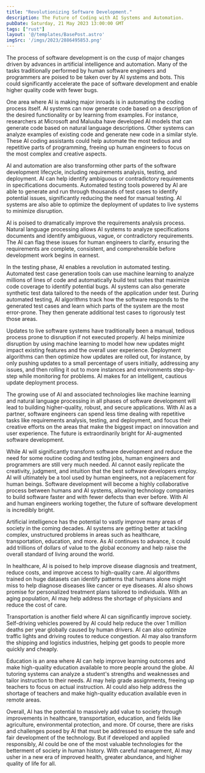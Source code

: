 ```yaml
---
title: "Revolutionizing Software Development."
description: The Future of Coding with AI Systems and Automation.
pubDate: Saturday, 21 May 2023 13:00:00 GMT
tags: ["rust"]
layout: '@/templates/BasePost.astro'
imgSrc: '/imgs/2023/2886495853.png'
---
```


The process of software development is on the cusp of major changes driven by advances in artificial intelligence and automation. Many of the tasks traditionally performed by human software engineers and programmers are poised to be taken over by AI systems and bots. This could significantly accelerate the pace of software development and enable higher quality code with fewer bugs.

One area where AI is making major inroads is in automating the coding process itself. AI systems can now generate code based on a description of the desired functionality or by learning from examples. For instance, researchers at Microsoft and Maluuba have developed AI models that can generate code based on natural language descriptions. Other systems can analyze examples of existing code and generate new code in a similar style. These AI coding assistants could help automate the most tedious and repetitive parts of programming, freeing up human engineers to focus on the most complex and creative aspects.

AI and automation are also transforming other parts of the software development lifecycle, including requirements analysis, testing, and deployment. AI can help identify ambiguous or contradictory requirements in specifications documents. Automated testing tools powered by AI are able to generate and run through thousands of test cases to identify potential issues, significantly reducing the need for manual testing. AI systems are also able to optimize the deployment of updates to live systems to minimize disruption.

AI is poised to dramatically improve the requirements analysis process. Natural language processing allows AI systems to analyze specifications documents and identify ambiguous, vague, or contradictory requirements. The AI can flag these issues for human engineers to clarify, ensuring the requirements are complete, consistent, and comprehensible before development work begins in earnest.

In the testing phase, AI enables a revolution in automated testing. Automated test case generation tools can use machine learning to analyze millions of lines of code and automatically build test suites that maximize code coverage to identify potential bugs. AI systems can also generate synthetic test data tailored to the needs of the application under test. During automated testing, AI algorithms track how the software responds to the generated test cases and learn which parts of the system are the most error-prone. They then generate additional test cases to rigorously test those areas.

Updates to live software systems have traditionally been a manual, tedious process prone to disruption if not executed properly. AI helps minimize disruption by using machine learning to model how new updates might impact existing features and the overall user experience. Deployment algorithms can then optimize how updates are rolled out, for instance, by only pushing updates to a small percentage of users initially, addressing any issues, and then rolling it out to more instances and environments step-by-step while monitoring for problems. AI makes for an intelligent, cautious update deployment process.

The growing use of AI and associated technologies like machine learning and natural language processing in all phases of software development will lead to building higher-quality, robust, and secure applications. With AI as a partner, software engineers can spend less time dealing with repetitive tasks like requirements analysis, testing, and deployment, and focus their creative efforts on the areas that make the biggest impact on innovation and user experience. The future is extraordinarily bright for AI-augmented software development.

While AI will significantly transform software development and reduce the need for some routine coding and testing jobs, human engineers and programmers are still very much needed. AI cannot easily replicate the creativity, judgment, and intuition that the best software developers employ. AI will ultimately be a tool used by human engineers, not a replacement for human beings. Software development will become a highly collaborative process between humans and AI systems, allowing technology companies to build software faster and with fewer defects than ever before. With AI and human engineers working together, the future of software development is incredibly bright.

Artificial intelligence has the potential to vastly improve many areas of society in the coming decades. AI systems are getting better at tackling complex, unstructured problems in areas such as healthcare, transportation, education, and more. As AI continues to advance, it could add trillions of dollars of value to the global economy and help raise the overall standard of living around the world.

In healthcare, AI is poised to help improve disease diagnosis and treatment, reduce costs, and improve access to high-quality care. AI algorithms trained on huge datasets can identify patterns that humans alone might miss to help diagnose diseases like cancer or eye diseases. AI also shows promise for personalized treatment plans tailored to individuals. With an aging population, AI may help address the shortage of physicians and reduce the cost of care.

Transportation is another field where AI can significantly improve society. Self-driving vehicles powered by AI could help reduce the over 1 million deaths per year globally caused by human drivers. AI can also optimize traffic lights and driving routes to reduce congestion. AI may also transform the shipping and logistics industries, helping get goods to people more quickly and cheaply.

Education is an area where AI can help improve learning outcomes and make high-quality education available to more people around the globe. AI tutoring systems can analyze a student's strengths and weaknesses and tailor instruction to their needs. AI may help grade assignments, freeing up teachers to focus on actual instruction. AI could also help address the shortage of teachers and make high-quality education available even in remote areas.

Overall, AI has the potential to massively add value to society through improvements in healthcare, transportation, education, and fields like agriculture, environmental protection, and more. Of course, there are risks and challenges posed by AI that must be addressed to ensure the safe and fair development of the technology. But if developed and applied responsibly, AI could be one of the most valuable technologies for the betterment of society in human history. With careful management, AI may usher in a new era of improved health, greater abundance, and higher quality of life for all.